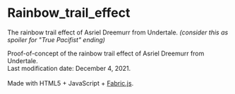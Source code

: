 # Rainbow_trail_effect
The rainbow trail effect of Asriel Dreemurr from Undertale.
<i>(consider this as spoiler for "True Pacifist" ending)</i>

Proof-of-concept of the rainbow trail effect of Asriel Dreemurr from Undertale.<br>
Last modification date: December 4, 2021.<br>
<br>
Made with HTML5 + JavaScript + <a href="http://fabricjs.com/">Fabric.js</a>.
